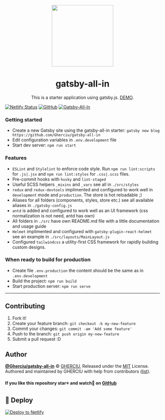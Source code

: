 <div align="center">
  <img width="200" height="200"
    src="https://raw.githubusercontent.com/Gherciu/gatsby-all-in/master/static/logo.png">
  <h1>gatsby-all-in</h1>
  <p>This is a starter application using gatsby.js. <a href="https://gatsby-all-in.netlify.com/" alt="gatsby-all-in">DEMO</a>.</p>
</div>

[![Netlify Status](https://api.netlify.com/api/v1/badges/b654c94e-08a6-4b79-b443-7837581b1d8d/deploy-status)](https://app.netlify.com/sites/gatsby-all-in/deploys)
[![GitHub](https://img.shields.io/github/license/Gherciu/gatsby-all-in)](https://github.com/Gherciu/gatsby-all-in/blob/master/LICENSE.md)
[![Gatsby-All-In](https://img.shields.io/badge/Generated%20from-gatsby--all--in-green)](https://github.com/Gherciu/gatsby-all-in)

### Getting started

- Create a new Gatsby site using the gatsby-all-in starter: `gatsby new blog https://github.com/Gherciu/gatsby-all-in`
- Edit configuration variables in `.env.development` file
- Start dev server: `npm run start`

### Features

- `ESLint` and `Stylelint` to enforce code style. Run `npm run lint:scripts` for `.js|.jsx` and `npm run lint:styles` for `.css|.scss` files.
- Pre-commit hooks with `husky` and `lint-staged`
- Useful SCSS helpers `_mixins` and `_vars` see all in `./src/styles`
- `redux` and `redux-devtools` implimented and configured to work well in `development` mode and `production`. The store is hot reloadable ;)
- Aliases for all folders (components, styles, store etc.) see all available aliases in `./gatsby-config.js`
- `antd` is added and configured to work well as an UI framework (css normalization is not need, antd has own)
- All folders in `./src` have own README.md file with a little documentation and usage guide
- `Helmet` implimented and configured with `gatsby-plugin-react-helmet` see an example in `./src/layouts/MainLayout.js`
- Configured `tailwindcss` a utility-first CSS framework for rapidly building custom designs.

### When ready to build for production

- Create file `.env.production` the content should be the same as in `.env.development`
- Build the project: `npm run build`
- Start production server: `npm run serve`

---

## Contributing

1. Fork it!
2. Create your feature branch: `git checkout -b my-new-feature`
3. Commit your changes: `git commit -am 'Add some feature'`
4. Push to the branch: `git push origin my-new-feature`
5. Submit a pull request :D

## Author

**[@Gherciu/gatsby-all-in](https://github.com/Gherciu/gatsby-all-in)** © [GHERCIU](https://github.com/Gherciu), Released under the [MIT](https://github.com/Gherciu/gatsby-all-in/blob/master/LICENSE.md) License.<br>
Authored and maintained by GHERCIU with help from contributors ([list](https://github.com/Gherciu/gatsby-all-in/contributors)).

#### If you like this repository star⭐ and watch👀 on [GitHub](https://github.com/Gherciu/gatsby-all-in)

## 💫 Deploy

[![Deploy to Netlify](https://www.netlify.com/img/deploy/button.svg)](https://app.netlify.com/start/deploy?repository=https://github.com/Gherciu/gatsby-all-in)
